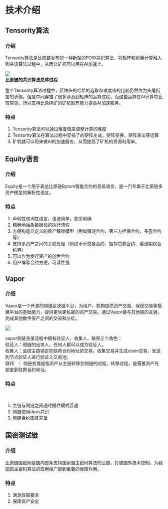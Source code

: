 # 技术介绍

<a name="2eee08f9"></a>
## Tensority算法

<a name="61a3ec66"></a>
### 介绍

Tensority算法是比原链发布的一种新型的POW共识算法，将矩阵和张量计算融入到共识算法过程中，从而让矿机可以用在AI加速上。

[![](https://cdn.nlark.com/yuque/0/2019/png/241708/1554878637581-a36ffabe-379d-4fd9-98ea-f8acee90258c.png#align=left&display=inline&height=952&originHeight=952&originWidth=1678&size=0&status=done&width=1678)](https://cdn.8btc.com/wp-content/uploads/2018/05/201806070714107239.png)<br />**比原链的共识算法总体过程**

整个Tensority算法过程中，区块头的哈希的选取和难度值的比较仍然作为头尾衔接的步骤，但是中间穿插了很多涉及到矩阵的运算过程，而这些运算在AI计算中比较常见，所以支持比原挖矿的矿机就有能力提高AI加速服务。

<a name="b4d3c72e"></a>
### 特点

1. Tensority算法可以通过难度值来调整计算的难度
1. Tensority算法在算法过程中穿插了的矩阵生成，矩阵变换，矩阵乘法等运算
1. 矿机就可以用来做AI的加速服务，从而提高了矿机的资源利用率。

<a name="896e9cb7"></a>
## Equity语言

<a name="61a3ec66-1"></a>
### 介绍

Equity是一个用于表达比原链Bytom智能合约的高级语言，是一门专属于比原链多资产模型的解析性语言。

<a name="b4d3c72e-1"></a>
### 特点

1. 声明性谓词性语言，语法简单，意思明确
1. 精确地抽象数据栈的执行流程
1. 方便构造自定义的资产解锁模型（例如猜谜合约、第三方担保合约、多签合约等）
1. 支持多资产之间的关联处理（例如币币交易合约、抵押贷款合约、看涨期权合约等）
1. 可以作为发行资产的创世合约
1. 用户编写合约方便，可读性强

<a name="Vapor"></a>
## Vapor

<a name="61a3ec66-2"></a>
### 介绍

Vapor是一个开源的侧链区块链平台，为用户、机构提供资产交易、保密交易等搭建平台的基础能力，提供更快更私密的资产交易。通过Vapor链与其他链的互通，完成其他数字资产之间的交易和分红。


![](https://cdn.nlark.com/yuque/0/2019/png/241708/1554890410785-122b0ade-c0fe-4826-8695-99330b041e00.png#align=left&display=inline&height=519&originHeight=443&originWidth=637&status=done&width=746)

vapor侧链充值流程中拥有验证人、收集人、联邦三个角色：<br />验证人：侧链的出块人，任何人都可以成为验证人。<br />收集人：监控主链锁定在联邦合约地址的交易，收集交易并生成claim交易，发送到节点验证人进行验证入交易池。<br />联邦   ： 侧链充值是指资产从主链转移到侧链的过程，转移过程，是需要资产先锁定到联邦合约地址。

<a name="b4d3c72e-2"></a>
### 特点
 
1. 主链与侧链之间通过插件模式互通
1. 侧链使用dpos共识
1. 侧链合约图灵完备

<a name="27d53c60"></a>
## 国密测试链

<a name="61a3ec66-3"></a>
### 介绍

比原链国密网是国内首条支持国家自主密码算法的公链，打破国外技术控制，为我国自主密码算法的应用推广起到重要的保障作用。

<a name="b4d3c72e-3"></a>
### 特点

1. 满足政策要求
1. 保障资产安全
